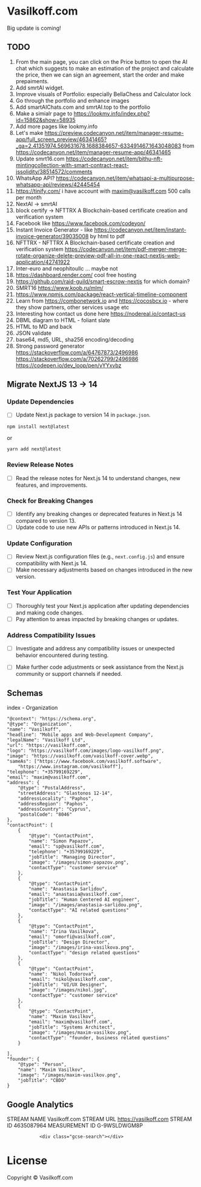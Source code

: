 # Vasilkoff.com

Big update is coming!

## TODO

1. From the main page, you can click on the Price button to open the AI chat which suggests to make an estimation of the project and calculate the price, then we can sign an agreement, start the order and make prepaiments.
2. Add smrtAI widget.
3. Improve visuals of Portfolio: especially BellaChess and Calculator lock
4. Go through the portfolio and enhance images
5. Add smartAIChats.com and smrtAI.top to the portfolio
6. Make a simialr page to https://lookmy.info/index.php?id=15862&show=58935
7. Add more pages like lookmy.info
8. Let's make https://preview.codecanyon.net/item/manager-resume-app/full_screen_preview/46341465?_ga=2.41351974.569631678.1688384657-633491467.1643048083 from https://codecanyon.net/item/manager-resume-app/46341465 
9. Update smrt16.com https://codecanyon.net/item/bithu-nft-mintingcollection-with-smart-contract-react-jssolidity/38514572/comments 
10. WhatsApp API? https://codecanyon.net/item/whatsapi-a-multipurpose-whatsapp-api/reviews/42445454 
11. https://tinify.com/ i have account with maxim@vasilkoff.com 500 calls per month
12. NextAI -> smrtAI
13. block certify -> NFTTRX A Blockchain-based certificate creation and verification system 
14. Facebook like https://www.facebook.com/codeyon/
15. Instant Invoice Generator - like https://codecanyon.net/item/instant-invoice-generator/39035008 by html to pdf
16. NFTTRX - NFTTRX A Blockchain-based certificate creation and verification system https://codecanyon.net/item/pdf-merger-merge-rotate-organize-delete-preview-pdf-all-in-one-react-nextjs-web-application/42741922
17. Inter-euro and neophitoullc ... maybe not
18. https://dashboard.render.com/ cool free hosting
19. https://github.com/raid-guild/smart-escrow-nextjs for which domain?
20. SMRT16 https://www.koob.ru/mlm/ 
21. https://www.npmjs.com/package/react-vertical-timeline-component 
22. Learn from https://combonetwork.io  and https://cocosbcx.io - where they show partners, other services usage etc
23. Interesting how contact us done here https://nodereal.io/contact-us 
24. DBML diagram to HTML - foliant slate
25. HTML to MD and back
26. JSON validate
27. base64, md5, URL, sha256 encoding/decoding
28. Strong password generator https://stackoverflow.com/a/64767873/2496986 https://stackoverflow.com/a/70262799/2496986 https://codepen.io/dev_loop/pen/vYYxvbz 

## Migrate NextJS 13 -> 14

### Update Dependencies

- [ ] Update Next.js package to version 14 in `package.json`.

```bash
npm install next@latest
```
or
```bash
yarn add next@latest
```

### Review Release Notes

- [ ] Read the release notes for Next.js 14 to understand changes, new features, and improvements.

### Check for Breaking Changes

- [ ] Identify any breaking changes or deprecated features in Next.js 14 compared to version 13.
- [ ] Update code to use new APIs or patterns introduced in Next.js 14.

### Update Configuration

- [ ] Review Next.js configuration files (e.g., `next.config.js`) and ensure compatibility with Next.js 14.
- [ ] Make necessary adjustments based on changes introduced in the new version.

### Test Your Application

- [ ] Thoroughly test your Next.js application after updating dependencies and making code changes.
- [ ] Pay attention to areas impacted by breaking changes or updates.

### Address Compatibility Issues

- [ ] Investigate and address any compatibility issues or unexpected behavior encountered during testing.
- [ ] Make further code adjustments or seek assistance from the Next.js community or support channels if needed.




## Schemas

index - Organization

    "@context": "https://schema.org",
    "@type": "Organization",
    "name": "Vasilkoff",
    "headline": "Mobile apps and Web-Development Company",
    "legalName": "Vasilkoff Ltd",
    "url": "https://vasilkoff.com",
    "logo": "https://vasilkoff.com/images/logo-vasilkoff.png",
    "image": "https://vasilkoff.com/vasilkoff-cover.webp",
    "sameAs": ["https://www.facebook.com/vasilkoff.software",
        "https://www.instagram.com/vasilkoff"],
    "telephone": "+35799169229",
    "email": "maxim@vasilkoff.com",
    "address": {
        "@type": "PostalAddress",
        "streetAddress": "Glastonos 12-14",
        "addressLocality": "Paphos",
        "addressRegion": "Paphos",
        "addressCountry": "Cyprus",
        "postalCode": "8046"
    },
    "contactPoint": [
        {
            "@type": "ContactPoint",
            "name": "Simon Papazov",
            "email": "sp@vasilkoff.com",
            "telephone": "+35799169229",
            "jobTitle": "Managing Director",
            "image": "/images/simon-papazov.png",
            "contactType": "customer service"
        },
        {
            "@type": "ContactPoint",
            "name": "Anastasia Sarlidou",
            "email": "anastasia@vasilkoff.com",
            "jobTitle": "Human Centered AI engineer",
            "image": "/images/anastasia-sarlidou.png",
            "contactType": "AI related questions"
        },
        {
            "@type": "ContactPoint",
            "name": "Irina Vasilkova",
            "email": "omorfi@vasilkoff.com",
            "jobTitle": "Design Director",
            "image": "/images/irina-vasilkova.png",
            "contactType": "design related questions"
        },
        {
            "@type": "ContactPoint",
            "name": "Nikol Todorova",
            "email": "nikol@vasilkoff.com",
            "jobTitle": "UI/UX Designer",
            "image": "/images/nikol.jpg",
            "contactType": "customer service"
        },
        {
            "@type": "ContactPoint",
            "name": "Maxim Vasilkov",
            "email": "maxim@vasilkoff.com",
            "jobTitle": "Systems Architect",
            "image": "/images/maxim-vasilkov.png",
            "contactType": "founder, business related questions"
        }

    ],
    "founder": {
        "@type": "Person",
        "name": "Maxim Vasilkov",
        "image": "/images/maxim-vasilkov.png",
        "jobTitle": "CBDO"
    }




## Google Analytics

STREAM NAME
Vasilkoff.com
STREAM URL
https://vasilkoff.com
STREAM ID
4635087964
MEASUREMENT ID
G-9WSLDWGM8P

<!-- Google tag (gtag.js) -->
<script async src="https://www.googletagmanager.com/gtag/js?id=G-9WSLDWGM8P"></script>
<script>
  window.dataLayer = window.dataLayer || [];
  function gtag(){dataLayer.push(arguments);}
  gtag('js', new Date());

  gtag('config', 'G-9WSLDWGM8P');
</script>


<script async src="https://cse.google.com/cse.js?cx=a4466be8f630340db">
                </script>
                <div class="gcse-search"></div>   

# License

Copyright © Vasilkoff.com